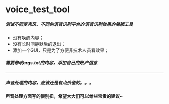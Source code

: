 # voice_test_tool
##### 测试不同麦克风、不同的语音识别平台的语音识别效果的简陋工具

- 没有唤醒内容；
- 没有长时间静默后的退出；
- 添加一个GUI，只是为了方便非技术人员看效果；
##### 需要修改args.txt的内容，添加自己的账户信息

---
##### 声音处理的内容，应该还是有点价值的。。。

#### 声音处理方面写的很别扭，希望大大们可以给些宝贵的建议~
